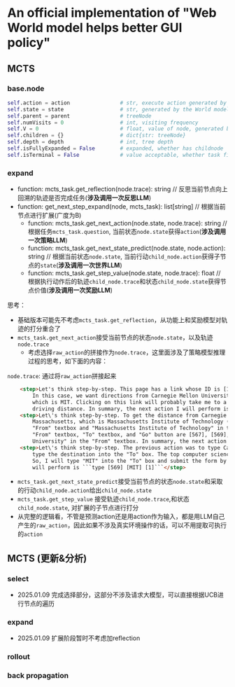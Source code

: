 # An official implementation of "Web World model helps better GUI policy"
## MCTS

### base.node
```python
self.action = action                # str, execute action generated by the Policy model
self.state = state                  # str, generated by the World model
self.parent = parent                # treeNode
self.numVisits = 0                  # int, visiting frequency
self.V = 0                          # float, value of node, generated by the World model
self.children = {}                  # dict{str: treeNode}
self.depth = depth                  # int, tree depth
self.isFullyExpanded = False        # expanded, whether has childnode
self.isTerminal = False             # value acceptable, whether task finished
```

### expand
* function: mcts_task.get_reflection(node.trace): string                             // 反思当前节点向上回溯的轨迹是否完成任务(**涉及调用一次反思LLM**)
* function: get_next_step_expand(node, mcts_task): list[string]                      // 根据当前节点进行扩展(广度为B)
    * function: mcts_task.get_next_action(node.state, node.trace): string            // 根据任务`mcts_task.question`, 当前状态`node.state`获得`action`(**涉及调用一次策略LLM**)
    * function: mcts_task.get_next_state_predict(node.state, node.action): string    // 根据当前状态`node.state`, 当前行动`child_node.action`获得子节点的`state`(**涉及调用一次世界LLM**)
    * function: mcts_task.get_step_value(node.state, node.trace): float	             // 根据执行动作后的轨迹`child_node.trace`和状态`child_node.state`获得节点价值(**涉及调用一次奖励LLM**)

思考：
* 基础版本可能先不考虑`mcts_task.get_reflection`，从功能上和奖励模型对轨迹的打分重合了
* `mcts_task.get_next_action`接受当前节点的状态`node.state`，以及轨迹`node.trace`
    * 考虑选择`raw_action`的拼接作为`node.trace`，这里面涉及了策略模型推理过程的思考，如下面的内容：

`node.trace`: 通过<step></step>将`raw_action`拼接起来
```html
    <step>Let's think step-by-step. This page has a link whose ID is [169], which can be used to find directions between two points. 
        In this case, we want directions from Carnegie Mellon University to the top computer science school in Massachusetts, 
        which is MIT. Clicking on this link will probably take me to a page where I can input these two locations and find the 
        driving distance. In summary, the next action I will perform is ```click [169]```.</step>
    <step>Let\'s think step-by-step. To get the distance from Carnegie Mellon University to the top computer science school in 
        Massachusetts, which is Massachusetts Institute of Technology (MIT), I need to input "Carnegie Mellon University" in the 
        "From" textbox and "Massachusetts Institute of Technology" in the "To" textbox, and then click "Go" button. The IDs of the 
        "From" textbox, "To" textbox, and "Go" button are [567], [569], and [556] respectively. First, I will type "Carnegie Mellon 
        University" in the "From" textbox. In summary, the next action I will perform is ```type [567] [Carnegie Mellon University] [0]```</step>
    <step>Let\'s think step-by-step. The previous action was to type Carnegie Mellon University into the "From" box. Now, we need to 
        type the destination into the "To" box. The top computer science school in Massachusetts is Massachusetts Institute of Technology (MIT). 
        So, I will type "MIT" into the "To" box and submit the form by pressing the "Enter" key afterwards. In summary, the next action I 
        will perform is ```type [569] [MIT] [1]```</step>
```

* `mcts_task.get_next_state_predict`接受当前节点的状态`node.state`和采取的行动`child_node.action`给出`child_node.state`
* `mcts_task.get_step_value` 接受轨迹`child_node.trace`,和状态`child_node.state`, 对扩展的子节点进行打分
* 从完整的逻辑看，不管是预测action还是用action作为输入，都是用LLM自己产生的`raw_action`，因此如果不涉及真实环境操作的话，可以不用提取可执行的`action`


## MCTS (更新&分析)
### select
* 2025.01.09 完成选择部分，这部分不涉及请求大模型，可以直接根据UCB进行节点的遍历

### expand
* 2025.01.09 扩展阶段暂时不考虑加reflection

### rollout


### back propagation